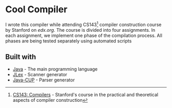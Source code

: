 # Cool Compiler
I wrote this compiler while attending CS143[^CS143] compiler construction course by Stanford on *edx.org*.
The course is divided into four assignments. In each assignment, we implement one phase of the compilation process. All phases are being tested separately using automated scripts

## Built with
- [Java](https://dev.java/) - The main programming language
- [JLex](https://dev.java/) - Scanner generator
- [Java-CUP](https://dev.java/) - Parser generator

[^CS143]:
      [CS143: Compilers][CS143] - Stanford's course in the practical and theoretical aspects of compiler construction
      
[CS143]: https://www.edx.org/course/compilers 

